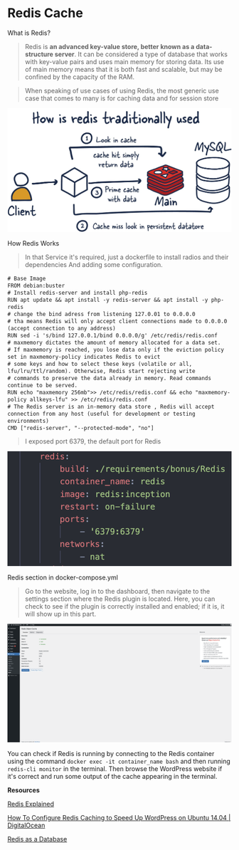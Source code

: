 # Redis Cache

What is Redis?

> Redis is **an advanced key-value store, better known as a data-structure server**.
 It can be considered a type of database that works with key-value 
pairs and uses main memory for storing data. Its use of main memory 
means that it is both fast and scalable, but may be confined by the 
capacity of the RAM.
> 

> When speaking of use cases of using Redis, the most generic use case that comes to many is for caching data and for session store
> 

![How Redis Works](Redis%20Cache%2063ccc211901b42b4b96657098de5e7d0/Redis-v2-separate-05.jpg)

How Redis Works

> In that Service it's required, just a dockerfile to install radios and their dependencies
And adding some configuration.
> 

```docker
# Base Image
FROM debian:buster
# Install redis-server and install php-redis
RUN apt update && apt install -y redis-server && apt install -y php-redis
# change the bind adress from listening 127.0.01 to 0.0.0.0 
# tha means Redis will only accept client connections made to 0.0.0.0 (accept connection to any address)
RUN sed -i 's/bind 127.0.0.1/bind 0.0.0.0/g' /etc/redis/redis.conf
# maxmemory dictates the amount of memory allocated for a data set.
# If maxmemory is reached, you lose data only if the eviction policy set in maxmemory-policy indicates Redis to evict
# some keys and how to select these keys (volatile or all, lfu/lru/ttl/random). Otherwise, Redis start rejecting write
# commands to preserve the data already in memory. Read commands continue to be served.
RUN echo "maxmemory 256mb">> /etc/redis/redis.conf && echo "maxmemory-policy allkeys-lfu" >> /etc/redis/redis.conf
# The Redis server is an in-memory data store , Redis will accept connection from any host (useful for development or testing environments)
CMD ["redis-server", "--protected-mode", "no"]
```

> I exposed port 6379, the default port for Redis
> 

![Redis section in docker-compose.yml](Redis%20Cache%2063ccc211901b42b4b96657098de5e7d0/Screen_Shot_2023-01-10_at_8.18.01_PM.png)

Redis section in docker-compose.yml

> Go to the website, log in to the dashboard, then navigate to the settings section where the Redis plugin is located. Here, you can check to see if the plugin is correctly installed and enabled; if it is, it will show up in this part.
> 

![Screen Shot 2023-01-11 at 9.41.02 AM.png](Redis%20Cache%2063ccc211901b42b4b96657098de5e7d0/Screen_Shot_2023-01-11_at_9.41.02_AM.png)

You can check if Redis is running by connecting to the Redis container using the command `docker exec -it container_name bash` and then running `redis-cli monitor` in the terminal. Then browse the WordPress website if it's correct and run some output of the cache appearing in the terminal.

**Resources**

[Redis Explained](https://architecturenotes.co/redis/)

[How To Configure Redis Caching to Speed Up WordPress on Ubuntu 14.04 | DigitalOcean](https://www.digitalocean.com/community/tutorials/how-to-configure-redis-caching-to-speed-up-wordpress-on-ubuntu-14-04)

[Redis as a Database](https://medium.com/wix-engineering/redis-as-a-database-f9df579b09c0)